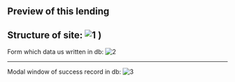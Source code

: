 Preview of this lending
---

Structure of site:
![1](https://github.com/Metraaa7/Laravel_Vue_lending/assets/114976507/8de1e08d-35be-40ab-99f1-1f9724300b7b)
)
---

Form which data us written in db:
![2](https://github.com/Metraaa7/Laravel_Vue_lending/assets/114976507/e6029dfe-5ef1-4399-99f1-46b40ce1aa9c)

---

Modal window of success record in db:
![3](https://github.com/Metraaa7/Laravel_Vue_lending/assets/114976507/593f97dc-6d40-4c46-85e4-e6f88a6bb9c6)

